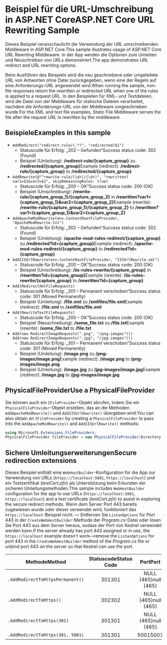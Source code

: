 # <a name="aspnet-core-url-rewriting-sample"></a><span data-ttu-id="00c81-101">Beispiel für die URL-Umschreibung in ASP.NET Core</span><span class="sxs-lookup"><span data-stu-id="00c81-101">ASP.NET Core URL Rewriting Sample</span></span>

<span data-ttu-id="00c81-102">Dieses Beispiel veranschaulicht die Verwendung der URL umschreibenden Middleware in ASP.NET Core.</span><span class="sxs-lookup"><span data-stu-id="00c81-102">This sample illustrates usage of ASP.NET Core URL Rewriting Middleware.</span></span> <span data-ttu-id="00c81-103">In der App werden die Optionen zum Umleiten und Neuschreiben von URLs demonstriert.</span><span class="sxs-lookup"><span data-stu-id="00c81-103">The app demonstrates URL redirect and URL rewriting options.</span></span>

<span data-ttu-id="00c81-104">Beim Ausführen des Beispiels wird die neu geschriebene oder umgeleitete URL von Antworten ohne Datei zurückgegeben, wenn eine der Regeln auf eine Anforderungs-URL angewendet wird.</span><span class="sxs-lookup"><span data-stu-id="00c81-104">When running the sample, non-file responses return the rewritten or redirected URL when one of the rules is applied to a request URL.</span></span> <span data-ttu-id="00c81-105">In den Beispielen für XML- und Textdateien, wird die Datei von der Middleware für statische Dateien verarbeitet, nachdem die Anforderungs-URL von der Middleware umgeschrieben wurde.</span><span class="sxs-lookup"><span data-stu-id="00c81-105">For the XML and text file examples, Static File Middleware serves the file after the request URL is rewritten by the middleware.</span></span>

## <a name="examples-in-this-sample"></a><span data-ttu-id="00c81-106">Beispiele</span><span class="sxs-lookup"><span data-stu-id="00c81-106">Examples in this sample</span></span>

* `AddRedirect("redirect-rule/(.*)", "redirected/$1")`
  - <span data-ttu-id="00c81-107">Statuscode für Erfolg: „302 – Gefunden“</span><span class="sxs-lookup"><span data-stu-id="00c81-107">Success status code: 302 (Found)</span></span>
  - <span data-ttu-id="00c81-108">Beispiel (Umleitung): **/redirect-rule/{capture_group}** zu **/redirected/{capture_group}**</span><span class="sxs-lookup"><span data-stu-id="00c81-108">Example (redirect): **/redirect-rule/{capture_group}** to **/redirected/{capture_group}**</span></span>
* `AddRewrite(@"^rewrite-rule/(\d+)/(\d+)", "rewritten?var1=$1&var2=$2", skipRemainingRules: true)`
  - <span data-ttu-id="00c81-109">Statuscode für Erfolg: „200 – OK“</span><span class="sxs-lookup"><span data-stu-id="00c81-109">Success status code: 200 (OK)</span></span>
  - <span data-ttu-id="00c81-110">Beispiel (Umschreibung): **/rewrite-rule/{capture_group_1}/{capture_group_2}** in **/rewritten?var1={capture_group_1}&var2={capture_group_2}**</span><span class="sxs-lookup"><span data-stu-id="00c81-110">Example (rewrite): **/rewrite-rule/{capture_group_1}/{capture_group_2}** to **/rewritten?var1={capture_group_1}&var2={capture_group_2}**</span></span>
* `AddApacheModRewrite(env.ContentRootFileProvider, "ApacheModRewrite.txt")`
  - <span data-ttu-id="00c81-111">Statuscode für Erfolg: „302 – Gefunden“</span><span class="sxs-lookup"><span data-stu-id="00c81-111">Success status code: 302 (Found)</span></span>
  - <span data-ttu-id="00c81-112">Beispiel (Umleitung): **/apache-mod-rules-redirect/{capture_group}** zu **/redirected?id={capture_group}**</span><span class="sxs-lookup"><span data-stu-id="00c81-112">Example (redirect): **/apache-mod-rules-redirect/{capture_group}** to **/redirected?id={capture_group}**</span></span>
* `AddIISUrlRewrite(env.ContentRootFileProvider, "IISUrlRewrite.xml")`
  - <span data-ttu-id="00c81-113">Statuscode für Erfolg: „200 – OK“</span><span class="sxs-lookup"><span data-stu-id="00c81-113">Success status code: 200 (OK)</span></span>
  - <span data-ttu-id="00c81-114">Beispiel (Umschreibung): **/iis-rules-rewrite/{capture_group}** in **/rewritten?id={capture_group}**</span><span class="sxs-lookup"><span data-stu-id="00c81-114">Example (rewrite): **/iis-rules-rewrite/{capture_group}** to **/rewritten?id={capture_group}**</span></span>
* `Add(RedirectXmlFileRequests)`
  - <span data-ttu-id="00c81-115">Statuscode für Erfolg: „301 – Permanent verschoben“</span><span class="sxs-lookup"><span data-stu-id="00c81-115">Success status code: 301 (Moved Permanently)</span></span>
  - <span data-ttu-id="00c81-116">Beispiel (Umleitung): **/file.xml** zu **/xmlfiles/file.xml**</span><span class="sxs-lookup"><span data-stu-id="00c81-116">Example (redirect): **/file.xml** to **/xmlfiles/file.xml**</span></span>
* `Add(RewriteTextFileRequests)`
  - <span data-ttu-id="00c81-117">Statuscode für Erfolg: „200 – OK“</span><span class="sxs-lookup"><span data-stu-id="00c81-117">Success status code: 200 (OK)</span></span>
  - <span data-ttu-id="00c81-118">Beispiel (Neuschreibung): **/some_file.txt** zu **/file.txt**</span><span class="sxs-lookup"><span data-stu-id="00c81-118">Example (rewrite): **/some_file.txt** to **/file.txt**</span></span>
* `Add(new RedirectImageRequests(".png", "/png-images")))`<br>`Add(new RedirectImageRequests(".jpg", "/jpg-images")))`
  - <span data-ttu-id="00c81-119">Statuscode für Erfolg: „301 – Permanent verschoben“</span><span class="sxs-lookup"><span data-stu-id="00c81-119">Success status code: 301 (Moved Permanently)</span></span>
  - <span data-ttu-id="00c81-120">Beispiel (Umleitung): **/image.png** zu **/png-images/image.png**</span><span class="sxs-lookup"><span data-stu-id="00c81-120">Example (redirect): **/image.png** to **/png-images/image.png**</span></span>
  - <span data-ttu-id="00c81-121">Beispiel (Umleitung): **/image.jpg** zu **/jpg-images/image.jpg**</span><span class="sxs-lookup"><span data-stu-id="00c81-121">Example (redirect): **/image.jpg** to **/jpg-images/image.jpg**</span></span>

## <a name="use-a-physicalfileprovider"></a><span data-ttu-id="00c81-122">PhysicalFileProvider</span><span class="sxs-lookup"><span data-stu-id="00c81-122">Use a PhysicalFileProvider</span></span>

<span data-ttu-id="00c81-123">Sie können auch ein `IFileProvider`-Objekt abrufen, indem Sie ein `PhysicalFileProvider`-Objekt erstellen, das an die Methoden `AddApacheModRewrite()` und `AddIISUrlRewrite()` übergeben wird:</span><span class="sxs-lookup"><span data-stu-id="00c81-123">You can also obtain an `IFileProvider` by creating a `PhysicalFileProvider` to pass into the `AddApacheModRewrite()` and `AddIISUrlRewrite()` methods:</span></span>

```csharp
using Microsoft.Extensions.FileProviders;
PhysicalFileProvider fileProvider = new PhysicalFileProvider(Directory.GetCurrentDirectory());
```

## <a name="secure-redirection-extensions"></a><span data-ttu-id="00c81-124">Sichere Umleitungserweiterungen</span><span class="sxs-lookup"><span data-stu-id="00c81-124">Secure redirection extensions</span></span>

<span data-ttu-id="00c81-125">Dieses Beispiel enthält eine `WebHostBuilder`-Konfiguration für die App zur Verwendung von URLs (`https://localhost:5001`, `https://localhost`) und ein Testzertifikat (*testCert.pfx*) als Unterstützung beim Erkunden der sicheren Umleitungsmethoden.</span><span class="sxs-lookup"><span data-stu-id="00c81-125">This sample includes `WebHostBuilder` configuration for the app to use URLs (`https://localhost:5001`, `https://localhost`) and a test certificate (*testCert.pfx*) to assist in exploring the secure redirect methods.</span></span> <span data-ttu-id="00c81-126">Wenn dem Server Port 443 bereits zugewiesen wurde oder dieser verwendet wird, funktioniert das `https://localhost`-Beispiel nicht. &mdash; Entfernen Sie `ListenOptions` für Port 443 in der `CreateWebHostBuilder`-Methode der *Program.cs*-Datei oder lösen Sie Port 443 aus dem Server heraus, sodass der Port von Kestrel verwendet werden kann.</span><span class="sxs-lookup"><span data-stu-id="00c81-126">If the server already has port 443 assigned or in use, the `https://localhost` example doesn't work&mdash;remove the `ListenOptions` for port 443 in the `CreateWebHostBuilder` method of the *Program.cs* file or unbind port 443 on the server so that Kestrel can use the port.</span></span>

| <span data-ttu-id="00c81-127">Methode</span><span class="sxs-lookup"><span data-stu-id="00c81-127">Method</span></span>                           | <span data-ttu-id="00c81-128">Statuscode</span><span class="sxs-lookup"><span data-stu-id="00c81-128">Status Code</span></span> |    <span data-ttu-id="00c81-129">Port</span><span class="sxs-lookup"><span data-stu-id="00c81-129">Port</span></span>    |
| -------------------------------- | :---------: | :--------: |
| `.AddRedirectToHttpsPermanent()` |     <span data-ttu-id="00c81-130">301</span><span class="sxs-lookup"><span data-stu-id="00c81-130">301</span></span>     | <span data-ttu-id="00c81-131">NULL (465)</span><span class="sxs-lookup"><span data-stu-id="00c81-131">null (465)</span></span> |
| `.AddRedirectToHttps()`          |     <span data-ttu-id="00c81-132">302</span><span class="sxs-lookup"><span data-stu-id="00c81-132">302</span></span>     | <span data-ttu-id="00c81-133">NULL (465)</span><span class="sxs-lookup"><span data-stu-id="00c81-133">null (465)</span></span> |
| `.AddRedirectToHttps(301)`       |     <span data-ttu-id="00c81-134">301</span><span class="sxs-lookup"><span data-stu-id="00c81-134">301</span></span>     | <span data-ttu-id="00c81-135">NULL (465)</span><span class="sxs-lookup"><span data-stu-id="00c81-135">null (465)</span></span> |
| `.AddRedirectToHttps(301, 5001)` |     <span data-ttu-id="00c81-136">301</span><span class="sxs-lookup"><span data-stu-id="00c81-136">301</span></span>     |    <span data-ttu-id="00c81-137">5001</span><span class="sxs-lookup"><span data-stu-id="00c81-137">5001</span></span>    |
